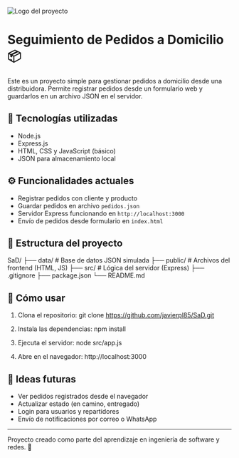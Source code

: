 ![Logo del proyecto](assets/logo.png)

# Seguimiento de Pedidos a Domicilio 📦

Este es un proyecto simple para gestionar pedidos a domicilio desde una distribuidora. Permite registrar pedidos desde un formulario web y guardarlos en un archivo JSON en el servidor.

## 🚀 Tecnologías utilizadas

- Node.js
- Express.js
- HTML, CSS y JavaScript (básico)
- JSON para almacenamiento local

## ⚙️ Funcionalidades actuales

- Registrar pedidos con cliente y producto
- Guardar pedidos en archivo `pedidos.json`
- Servidor Express funcionando en `http://localhost:3000`
- Envío de pedidos desde formulario en `index.html`

## 📁 Estructura del proyecto

SaD/ ├── data/ # Base de datos JSON simulada 
     ├── public/ # Archivos del frontend (HTML, JS) 
     ├── src/ # Lógica del servidor (Express) 
        ├── .gitignore ├── package.json 
     └── README.md

## 🔧 Cómo usar

1. Clona el repositorio:
git clone https://github.com/javierpl85/SaD.git

2. Instala las dependencias:
npm install

3. Ejecuta el servidor:
node src/app.js

4. Abre en el navegador:
http://localhost:3000


## 🧠 Ideas futuras

- Ver pedidos registrados desde el navegador
- Actualizar estado (en camino, entregado)
- Login para usuarios y repartidores
- Envío de notificaciones por correo o WhatsApp

---

Proyecto creado como parte del aprendizaje en ingeniería de software y redes. 🙌




